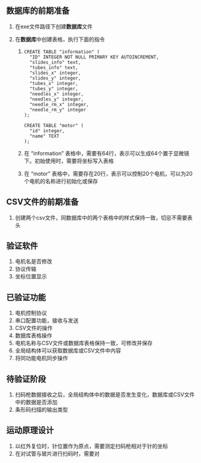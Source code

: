 ## 数据库的前期准备

1. 在exe文件路径下创建**数据库**文件

2. 在**数据库**中创建表格，执行下面的指令

   1. ```sqlite
      CREATE TABLE "information" (
        "ID" INTEGER NOT NULL PRIMARY KEY AUTOINCREMENT,
        "slides_info" text,
        "tubes_info" text,
        "slides_x" integer,
        "slides_y" integer,
        "tubes_x" integer,
        "tubes_y" integer,
        "needles_x" integer,
        "needles_y" integer,
        "needle_rm_x" integer,
        "needle_rm_y" integer
      );
      ```

      ```sqlite
      CREATE TABLE "motor" (
        "id" integer,
        "name" TEXT
      );
      ```

   2. 在 “information” 表格中，需要有64行，表示可以生成64个置于显微镜下。初始使用时，需要将坐标写入表格

   3. 在 “motor” 表格中，需要存在20行，表示可以控制20个电机，可以为20个电机的名称进行初始化或保存

## CSV文件的前期准备

1. 创建两个csv文件，同数据库中的两个表格中的样式保持一致，切忌不需要表头

## 验证软件

1. 电机名是否修改
2. 协议传输
3. 坐标位置显示

## 已验证功能

1. 电机控制协议
2. 串口配置功能，接收与发送
3. CSV文件的操作
4. 数据库表格操作
5. 电机名称与CSV文件或数据库表格保持一致，可修改并保存
6. 全局结构体可以获取数据库或CSV文件中内容
7. 将同功能电机同步操作

## 待验证阶段

1. 扫码枪数据接收之后，全局结构体中的数据是否发生变化，数据库或CSV文件中的数据是否添加
2. 条形码扫描的输出类型

## 运动原理设计

1. 以红外复位时，针位置作为原点，需要测定扫码枪相对于针的坐标
2. 在对试管与玻片进行扫码时，需要对


